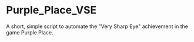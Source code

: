 # Purple_Place_VSE
A short, simple script to automate the "Very Sharp Eye" achievement in the game Purple Place.
